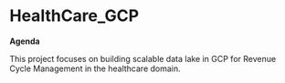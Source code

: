 # HealthCare_GCP

**Agenda**

This project focuses on building scalable data lake in GCP for Revenue Cycle Management in the healthcare domain.